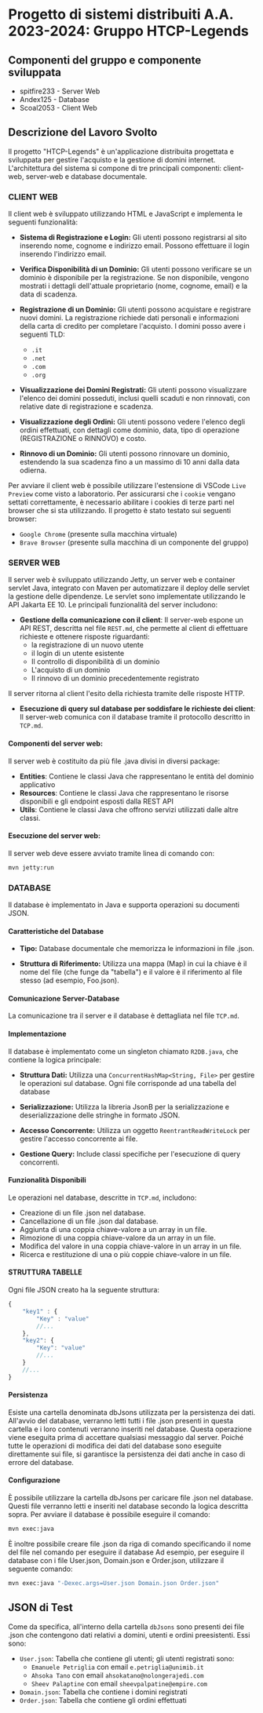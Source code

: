 # Progetto di sistemi distribuiti A.A. 2023-2024: Gruppo HTCP-Legends
## Componenti del gruppo e componente sviluppata
* spitfire233 - Server Web
* Andex125 - Database
* Scoal2053 - Client Web

## Descrizione del Lavoro Svolto

Il progetto "HTCP-Legends" è un'applicazione distribuita progettata e sviluppata per gestire l'acquisto e la gestione di domini internet. L'architettura del sistema si compone di tre principali componenti: client-web, server-web e database documentale.

### CLIENT WEB

Il client web è sviluppato utilizzando HTML e JavaScript e implementa le seguenti funzionalità:

- **Sistema di Registrazione e Login:** Gli utenti possono registrarsi al sito inserendo nome, cognome e indirizzo email. Possono effettuare il login inserendo l'indirizzo email.
  
- **Verifica Disponibilità di un Dominio:** Gli utenti possono verificare se un dominio è disponibile per la registrazione. Se non disponibile, vengono mostrati i dettagli dell'attuale proprietario (nome, cognome, email) e la data di scadenza.

- **Registrazione di un Dominio:** Gli utenti possono acquistare e registrare nuovi domini. La registrazione richiede dati personali e informazioni della carta di credito per completare l'acquisto. I domini posso avere i seguenti TLD:
    - `.it`
    - `.net`
    - `.com`
    - `.org`
- **Visualizzazione dei Domini Registrati:** Gli utenti possono visualizzare l'elenco dei domini posseduti, inclusi quelli scaduti e non rinnovati, con relative date di registrazione e scadenza.

- **Visualizzazione degli Ordini:** Gli utenti possono vedere l'elenco degli ordini effettuati, con dettagli come dominio, data, tipo di operazione (REGISTRAZIONE o RINNOVO) e costo.

- **Rinnovo di un Dominio:** Gli utenti possono rinnovare un dominio, estendendo la sua scadenza fino a un massimo di 10 anni dalla data odierna.

Per avviare il client web è possibile utilizzare l'estensione di VSCode `Live Preview` come visto a laboratorio.
Per assicurarsi che i `cookie` vengano settati correttamente, è necessario abilitare i cookies di terze parti nel browser che si sta utilizzando. Il progetto è stato testato sui seguenti browser:
- `Google Chrome` (presente sulla macchina virtuale)
- `Brave Browser` (presente sulla macchina di un componente del gruppo)

### SERVER WEB
Il server web è sviluppato utilizzando Jetty, un server web e container servlet Java, integrato con Maven per automatizzare il deploy delle servlet la gestione delle dipendenze. Le servlet sono implementate utilizzando le API Jakarta EE 10. Le principali funzionalità del server includono:
- **Gestione della comunicazione con il client**: Il server-web espone un API REST, descritta nel file `REST.md`, che permette al client di effettuare richieste e ottenere risposte riguardanti:
    - la registrazione di un nuovo utente
    - il login di un utente esistente
    - Il controllo di disponibilità di un dominio
    - L'acquisto di un dominio
    - Il rinnovo di un dominio precedentemente registrato

Il server ritorna al client l'esito della richiesta tramite delle risposte HTTP.
- **Esecuzione di query sul database per soddisfare le richieste dei client**: Il server-web comunica con il database tramite il protocollo descritto in `TCP.md`.

#### Componenti del server web:
Il server web è costituito da più file .java divisi in diversi package:
- **Entities**: Contiene le classi Java che rappresentano le entità del dominio applicativo
- **Resources**: Contiene le classi Java che rappresentano le risorse disponibili e gli endpoint esposti dalla REST API
- **Utils**: Contiene le classi Java che offrono servizi utilizzati dalle altre classi.

#### Esecuzione del server web:
Il server web deve essere avviato tramite linea di comando con:
```bash
mvn jetty:run
```

### DATABASE

Il database è implementato in Java e supporta operazioni su documenti JSON.

#### Caratteristiche del Database

- **Tipo:** Database documentale che memorizza le informazioni in file .json.
  
- **Struttura di Riferimento:** Utilizza una mappa (Map) in cui la chiave è il nome del file (che funge da "tabella") e il valore è il riferimento al file stesso (ad esempio, Foo.json).

#### Comunicazione Server-Database

La comunicazione tra il server e il database è dettagliata nel file `TCP.md`.

#### Implementazione

Il database è implementato come un singleton chiamato `R2DB.java`, che contiene la logica principale:

- **Struttura Dati:** Utilizza una `ConcurrentHashMap<String, File>` per gestire le operazioni sul database. Ogni file corrisponde ad una tabella
del database
  
- **Serializzazione:** Utilizza la libreria JsonB per la serializzazione e deserializzazione delle stringhe in formato JSON.
  
- **Accesso Concorrente:** Utilizza un oggetto `ReentrantReadWriteLock` per gestire l'accesso concorrente ai file.
  
- **Gestione Query:** Include classi specifiche per l'esecuzione di query concorrenti.

#### Funzionalità Disponibili

Le operazioni nel database, descritte in `TCP.md`, includono:
- Creazione di un file .json nel database.
- Cancellazione di un file .json dal database.
- Aggiunta di una coppia chiave-valore a un array in un file.
- Rimozione di una coppia chiave-valore da un array in un file.
- Modifica del valore in una coppia chiave-valore in un array in un file.
- Ricerca e restituzione di una o più coppie chiave-valore in un file.

#### STRUTTURA TABELLE
Ogni file JSON creato ha la seguente struttura:
```Javascript
{
    "key1" : {
        "Key" : "value"
        //...
    },
    "key2": {
        "Key": "value"
        //...
    }
    //...
}
```
#### Persistenza

Esiste una cartella denominata dbJsons utilizzata per la persistenza dei dati. All'avvio del database, verranno letti tutti i file .json presenti in questa cartella e i loro contenuti verranno inseriti nel database. Questa operazione viene eseguita prima di accettare qualsiasi messaggio dal server. Poiché tutte le operazioni di modifica dei dati del database sono eseguite direttamente sui file, si garantisce la persistenza dei dati anche in caso di errore del database.

#### Configurazione

È possibile utilizzare la cartella dbJsons per caricare file .json nel database. Questi file verranno letti e inseriti nel database secondo la logica descritta sopra. Per avviare il database è possibile eseguire il comando:
```bash
mvn exec:java
```
È inoltre possibile creare file .json da riga di comando specificando il nome del file nel comando per eseguire il database 
Ad esempio, per eseguire il database con i file User.json, Domain.json e Order.json, utilizzare il seguente comando:
```bash
mvn exec:java "-Dexec.args=User.json Domain.json Order.json"
```
## JSON di Test
Come da specifica, all'interno della cartella `dbJsons` sono presenti dei file .json che contengono dati relativi a domini, utenti e ordini preesistenti. Essi sono:
- `User.json`: Tabella che contiene gli utenti; gli utenti registrati sono:
    - `Emanuele Petriglia` con email `e.petriglia@unimib.it`
    - `Ahsoka Tano` con email `ahsokatano@nolongerajedi.com`
    - `Sheev Palaptine` con email `sheevpalpatine@empire.com`
- `Domain.json`: Tabella che contiene i domini registrati
- `Order.json`: Tabella che contiene gli ordini effettuati
